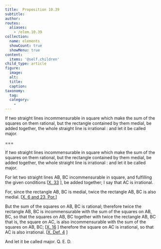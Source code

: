 ```yaml
---
title:  Proposition 10.39
subtitle: 
author:
routes:
  aliases:
    - /elem.10.39
collection:
  name: elements
  showCount: true
  showMenu: true
content:
  items: '@self.children'
child_type: article
figure:
  image:
  alt:
  title:
  caption:
taxonomy:
  tag:
  category:
    - 
---
```


<p><hi rend="ital">If two straight lines incommensurable in square which make the sum of the squares on them rational, but the rectangle contained by them medial, be added together, the whole straight line is irrational : and let it be called</hi>
       <hi rend="bold">major</hi>. <pb n="88"/></p>

===

<p><span class="ital">If two straight lines incommensurable in square which make the sum of the squares on them rational, but the rectangle contained by them medial, be added together, the whole straight line is irrational : and let it be called</span>
       <span class="bold">major</span>. <pb n="88"/></p>

<p>For let two straight lines <span class="ital">AB</span>, <span class="ital">BC</span> incommensurable in square, and fulfilling the given conditions [<a href="/elem.10.33">X. 33</a>
], be added together; I say that <span class="ital">AC</span> is irrational. 
      </p>

<p>For, since the rectangle <span class="ital">AB</span>, <span class="ital">BC</span> is medial, twice the rectangle <span class="ital">AB</span>, <span class="ital">BC</span> is also medial. [<a href="/elem.10.6 elem.10.23.p.1">X. 6
 and 23, Por.</a>] </p>

<p>But the sum of the squares on <span class="ital">AB</span>, <span class="ital">BC</span> is rational; therefore twice the rectangle <span class="ital">AB</span>, <span class="ital">BC</span> is incommensurable with the sum of the squares on <span class="ital">AB</span>, <span class="ital">BC</span>, so that the squares on <span class="ital">AB</span>, <span class="ital">BC</span> together with twice the rectangle <span class="ital">AB</span>, <span class="ital">BC</span> that is, the square on <span class="ital">AC</span>, is also incommensurable with the sum of the squares on <span class="ital">AB</span>, <span class="ital">BC</span>; [<a href="/elem.10.16">X. 16</a>
] therefore the square on <span class="ital">AC</span> is irrational, so that <span class="ital">AC</span> is also irrational. [<a href="/elem.10.def.4">X. Def. 4</a>
] </p>

<p>And let it be called <span class="bold">major</span>. Q. E. D.</p>
